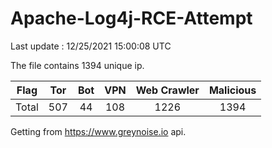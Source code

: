 
# Apache-Log4j-RCE-Attempt

Last update : 12/25/2021 15:00:08 UTC

The file contains 1394 unique ip.

| Flag | Tor | Bot | VPN | Web Crawler | Malicious |
| :-:  | :-: | :-: | :-: | :-:         | :-:       |
| Total| 507  | 44  | 108  | 1226          | 1394        |

Getting from https://www.greynoise.io api.